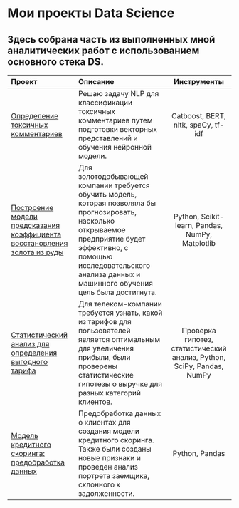 # Мои проекты Data Science

## Здесь собрана часть из выполненных мной аналитических работ с использованием основного стека DS.

| Проект | Описание | Инструменты |
| :-------------------- | :--------------------- |:---------------------------:|
| [Определение токсичных комментариев](https://github.com/PavelSap/Sapunov_DS/tree/main/NLP_toxic_comments_project)  | Решаю задачу NLP для классификации токсичных комментариев путем подготовки векторных представлений и обучения нейронной модели. | Catboost, BERT, nltk, spaCy, tf-idf |
| [Построение модели предсказания коэффициента восстановления золота из руды](https://github.com/PavelSap/Sapunov_DS/tree/main/gold_recovery_project) | Для золотодобывающей компании требуется обучить модель, которая позволяла бы прогнозировать, насколько открываемое предприятие будет эффективно, с помощью исследовательского анализа данных и машинного обучения цель была достигнута. | Python, Scikit-learn, Pandas, NumPy, Matplotlib|
| [Статистический анализ для определения выгодного тарифа](https://github.com/PavelSap/Sapunov_DS/tree/main/stats_tariffs_project) | Для телеком-компании требуется узнать, какой из тарифов для пользователей является оптимальным для увеличения прибыли, были проверены статистические гипотезы о выручке для разных категорий клиентов. | Проверка гипотез, статистический анализ, Python, SciPy, Pandas, NumPy |
| [Модель кредитного скоринга: предобработка данных](https://github.com/PavelSap/Sapunov_DS/tree/main/%D1%81redit_scoring_model_data_preprocessing)  | Предобработка данных о клиентах для создания модели кредитного скоринга. Также были созданы новые признаки и проведен анализ портрета заемщика, склонного к задолженности. | Python, Pandas |

